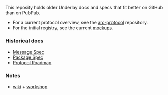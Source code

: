 This reposity holds older Underlay docs and specs that fit better on GitHub than on PubPub.  
- For a current protocol overview, see the [arc-protocol](https://github.com/underlay/arc-protocol) repository.
- For the initial registry, see the current [mockups](http://r1.underlay.org/).

### Historical docs
- [Message Spec](MESSAGES.md)
- [Package Spec](PACKAGES.md)
- [Protocol Roadmap](ROADMAP.md)

### Notes
- [wiki](https://github.com/underlay/overview/wiki) + [workshop](https://github.com/underlay/overview/wiki/Workshops) 
